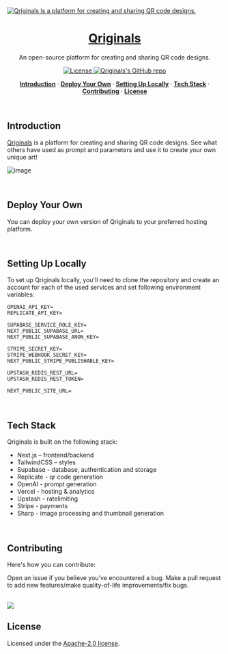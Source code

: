 <a href="https://qriginals.com">
  <img alt="Qriginals is a platform for creating and sharing QR code designs." src="https://qriginals.com/opengraph-image.png">
  <h1 align="center">Qriginals</h1>
</a>

<p align="center">
  An open-source platform for creating and sharing QR code designs.
</p>

<p align="center">
  <a href="https://github.com/arthureberledev/qriginals/blob/main/LICENSE">
    <img src="https://img.shields.io/github/license/arthureberledev/qriginals?label=license&logo=github&color=f80&logoColor=fff" alt="License" />
  </a>
  <a href="https://github.com/arthureberledev/qriginals"><img src="https://img.shields.io/github/stars/arthureberledev/qriginals?style=social" alt="Qriginals's GitHub repo"></a>
</p>

<p align="center">
  <a href="#introduction"><strong>Introduction</strong></a> ·
  <a href="#deploy-your-own"><strong>Deploy Your Own</strong></a> ·
  <a href="#setting-up-locally"><strong>Setting Up Locally</strong></a> ·
  <a href="#tech-stack"><strong>Tech Stack</strong></a> ·
  <a href="#contributing"><strong>Contributing</strong></a> ·
  <a href="#license"><strong>License</strong></a>
</p>
<br/>

## Introduction

[Qriginals](https://qriginals.com/) is a platform for creating and sharing QR code designs. See what others have used as prompt and parameters and use it to create your own unique art!

![image](https://github.com/arthureberledev/qriginals/assets/58264696/88a07107-42c3-4572-a2be-4f24ef6660f7)

<br />

## Deploy Your Own
You can deploy your own version of Qriginals to your preferred hosting platform.

<br />

## Setting Up Locally
To set up Qriginals locally, you'll need to clone the repository and create an account for each of the used services and set following environment variables: 

```
OPENAI_API_KEY=
REPLICATE_API_KEY=

SUPABASE_SERVICE_ROLE_KEY=
NEXT_PUBLIC_SUPABASE_URL=
NEXT_PUBLIC_SUPABASE_ANON_KEY=

STRIPE_SECRET_KEY=
STRIPE_WEBHOOK_SECRET_KEY=
NEXT_PUBLIC_STRIPE_PUBLISHABLE_KEY=

UPSTASH_REDIS_REST_URL=
UPSTASH_REDIS_REST_TOKEN=

NEXT_PUBLIC_SITE_URL=
```

<br />

## Tech Stack
Qriginals is built on the following stack:

- Next.js – frontend/backend
- TailwindCSS – styles
- Supabase - database, authentication and storage
- Replicate - qr code generation
- OpenAI - prompt generation
- Vercel - hosting & analytics
- Upstash - ratelimiting
- Stripe - payments
- Sharp - image processing and thumbnail generation

<br />

## Contributing
Here's how you can contribute:

Open an issue if you believe you've encountered a bug.
Make a pull request to add new features/make quality-of-life improvements/fix bugs.

<br />

<a href="https://github.com/arthureberledev/qriginals/graphs/contributors">
  <img src="https://contrib.rocks/image?repo=arthureberledev/qriginals" />
</a>

<br />

## License
Licensed under the [Apache-2.0 license](https://github.com/arthureberledev/qriginals/blob/main/LICENSE).
